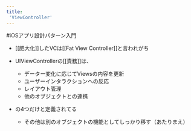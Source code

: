 ```yaml
---
title:
 'ViewController'
---
```


#iOSアプリ設計パターン入門
- [[肥大化]]したVCは[[Fat View Controller]]と言われがち

- UIViewControllerの[[責務]]は、
    - データー変化に応じてViewsの内容を更新
    - ユーザーインタラクションへの反応
    - レイアウト管理
    - 他のオブジェクトとの連携
- の4つだけと定義されてる
    - その他は別のオブジェクトの機能としてしっかり移す（あたりまえ）
